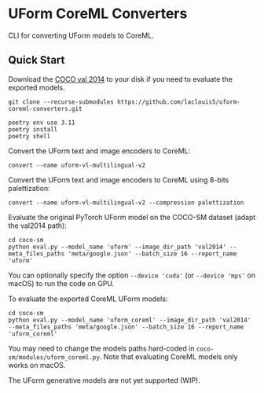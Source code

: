 # UForm CoreML Converters

CLI for converting UForm models to CoreML.

## Quick Start

Download the [COCO val 2014](https://cocodataset.org/#download) to your disk if you need to evaluate the exported models.

```shell
git clone --recurse-submodules https://github.com/laclouis5/uform-coreml-converters.git
```

```shell
poetry env use 3.11
poetry install
poetry shell
```

Convert the UForm text and image encoders to CoreML:

```shell
convert --name uform-vl-multilingual-v2
```

Convert the UForm text and image encoders to CoreML using 8-bits palettization:

```shell
convert --name uform-vl-multilingual-v2 --compression palettization
```

Evaluate the original PyTorch UForm model on the COCO-SM dataset (adapt the val2014 path):

```shell
cd coco-sm
python eval.py --model_name 'uform' --image_dir_path 'val2014' --meta_files_paths 'meta/google.json' --batch_size 16 --report_name 'uform'
```

You can optionally specify the option `--device 'cuda'` (or `--device 'mps'` on macOS) to run the code on GPU.

To evaluate the exported CoreML UForm models:

```shell
cd coco-sm
python eval.py --model_name 'uform_coreml' --image_dir_path 'val2014' --meta_files_paths 'meta/google.json' --batch_size 16 --report_name 'uform_coreml'
```

You may need to change the models paths hard-coded in `coco-sm/modules/uform_coreml.py`. Note that evaluating CoreML models only works on macOS.

The UForm generative models are not yet supported (WIP).
